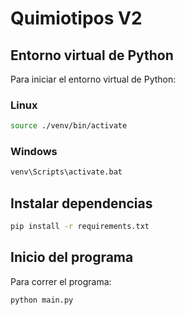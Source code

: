 # Quimiotipos V2

## Entorno virtual de Python

Para iniciar el entorno virtual de Python:

### Linux
```sh
source ./venv/bin/activate
```

### Windows
```bat
venv\Scripts\activate.bat
```

## Instalar dependencias

```sh
pip install -r requirements.txt
```

## Inicio del programa

Para correr el programa:

```sh
python main.py
```
